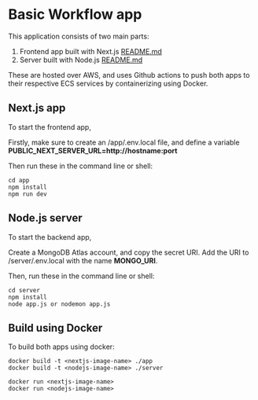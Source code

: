 # Basic Workflow app


This application consists of two main parts:

1) Frontend app built with Next.js [README.md](app/README.md)
2) Server built with Node.js [README.md](server/README.md)


These are hosted over AWS, and uses Github actions to push both apps to their respective ECS services by containerizing using Docker.


## Next.js app
To start the frontend app,

Firstly, make sure to create an /app/.env.local file, and define a variable **PUBLIC_NEXT_SERVER_URL=http://hostname:port**

Then run these in the command line or shell:

```
cd app
npm install
npm run dev
```

## Node.js server
To start the backend app,

Create a MongoDB Atlas account, and copy the secret URI. Add the URI to /server/.env.local with the name **MONGO_URI**.

Then, run these in the command line or shell:

```
cd server
npm install
node app.js or nodemon app.js
```

## Build using Docker

To build both apps using docker:

```
docker build -t <nextjs-image-name> ./app
docker build -t <nodejs-image-name> ./server

docker run <nextjs-image-name>
docker run <nodejs-image-name>
```
